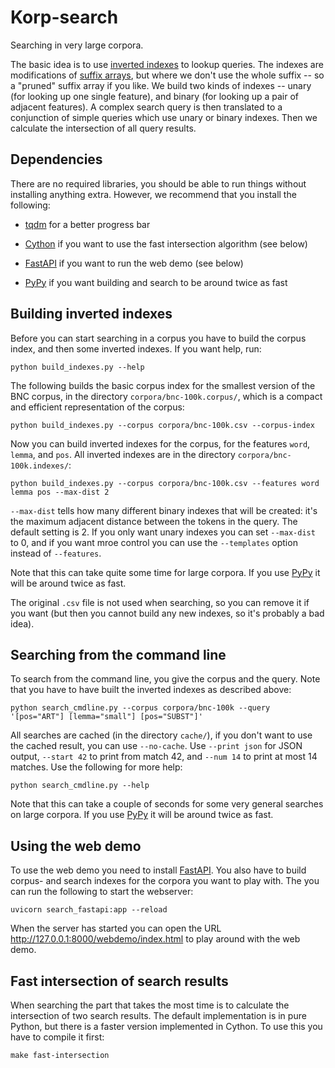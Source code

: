 
# Korp-search

Searching in very large corpora.

The basic idea is to use [inverted indexes](https://en.wikipedia.org/wiki/Inverted_index) to lookup queries. The indexes are modifications of [suffix arrays](https://en.wikipedia.org/wiki/Suffix_array), but where we don't use the whole suffix -- so a "pruned" suffix array if you like. We build two kinds of indexes -- unary (for looking up one single feature), and binary (for looking up a pair of adjacent features). A complex search query is then translated to a conjunction of simple queries which use unary or binary indexes. Then we calculate the intersection of all query results.

## Dependencies

There are no required libraries, you should be able to run things without installing anything extra. However, we recommend that you install the following:

- [tqdm](https://pypi.org/project/tqdm/) for a better progress bar

- [Cython](https://pypi.org/project/cython/) if you want to use the fast intersection algorithm (see below)

- [FastAPI](https://pypi.org/project/fastapi/) if you want to run the web demo (see below)

- [PyPy](https://www.pypy.org/) if you want building and search to be around twice as fast

## Building inverted indexes

Before you can start searching in a corpus you have to build the corpus index, and then some inverted indexes. If you want help, run:
```
python build_indexes.py --help
```

The following builds the basic corpus index for the smallest version of the BNC corpus, in the directory `corpora/bnc-100k.corpus/`, which is a compact and efficient representation of the corpus:
```
python build_indexes.py --corpus corpora/bnc-100k.csv --corpus-index
```

Now you can build inverted indexes for the corpus, for the features `word`, `lemma`, and `pos`. All inverted indexes are in the directory `corpora/bnc-100k.indexes/`:
```
python build_indexes.py --corpus corpora/bnc-100k.csv --features word lemma pos --max-dist 2
```

`--max-dist` tells how many different binary indexes that will be created: it's the maximum adjacent distance between the tokens in the query. The default setting is 2. If you only want unary indexes you can set `--max-dist` to 0, and if you want mroe control you can use the `--templates` option instead of `--features`.

Note that this can take quite some time for large corpora. If you use [PyPy](https://www.pypy.org/) it will be around twice as fast.

The original `.csv` file is not used when searching, so you can remove it if you want (but then you cannot build any new indexes, so it's probably a bad idea).

## Searching from the command line

To search from the command line, you give the corpus and the query. Note that you have to have built the inverted indexes as described above:
```
python search_cmdline.py --corpus corpora/bnc-100k --query '[pos="ART"] [lemma="small"] [pos="SUBST"]'
```

All searches are cached (in the directory `cache/`), if you don't want to use the cached result, you can use `--no-cache`. Use `--print json` for JSON output, `--start 42` to print from match 42, and `--num 14` to print at most 14 matches. Use the following for more help: 
```
python search_cmdline.py --help
```

Note that this can take a couple of seconds for some very general searches on large corpora. If you use [PyPy](https://www.pypy.org/) it will be around twice as fast.

## Using the web demo

To use the web demo you need to install [FastAPI](https://pypi.org/project/fastapi/). You also have to build corpus- and search indexes for the corpora you want to play with. The you can run the following to start the webserver:
```
uvicorn search_fastapi:app --reload
```

When the server has started you can open the URL <http://127.0.0.1:8000/webdemo/index.html> to play around with the web demo.

## Fast intersection of search results

When searching the part that takes the most time is to calculate the intersection of two search results. The default implementation is in pure Python, but there is a faster version implemented in Cython. To use this you have to compile it first:
```
make fast-intersection
```
